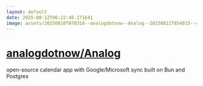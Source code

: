 ```yaml
---
layout: default
date: 2025-08-12T06:22:48.171641
image: assets/20250810T070318--analogdotnow--Analog--20250811T054015--cropped.png
---
```


# [analogdotnow/Analog](https://github.com/analogdotnow/Analog)

open-source calendar app with Google/Microsoft sync built on Bun and Postgres
